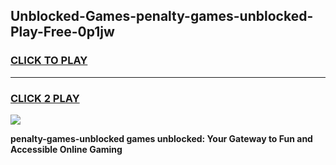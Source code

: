 
## Unblocked-Games-penalty-games-unblocked-Play-Free-0p1jw
<h3>
<a href="https://premium76.site?title=penalty-games-unblocked&ref=15A">CLICK TO PLAY</a></h3>
<hr>

<h3>
<a href="https://premium76.site?title=penalty-games-unblocked&ref=15A">CLICK 2 PLAY</a>
  
</h3>

<a href="https://premium76.site?title=penalty-games-unblocked&ref=15A"><img src="https://clearcache.store/games.png"></a>


**penalty-games-unblocked games unblocked: Your Gateway to Fun and Accessible Online Gaming**
